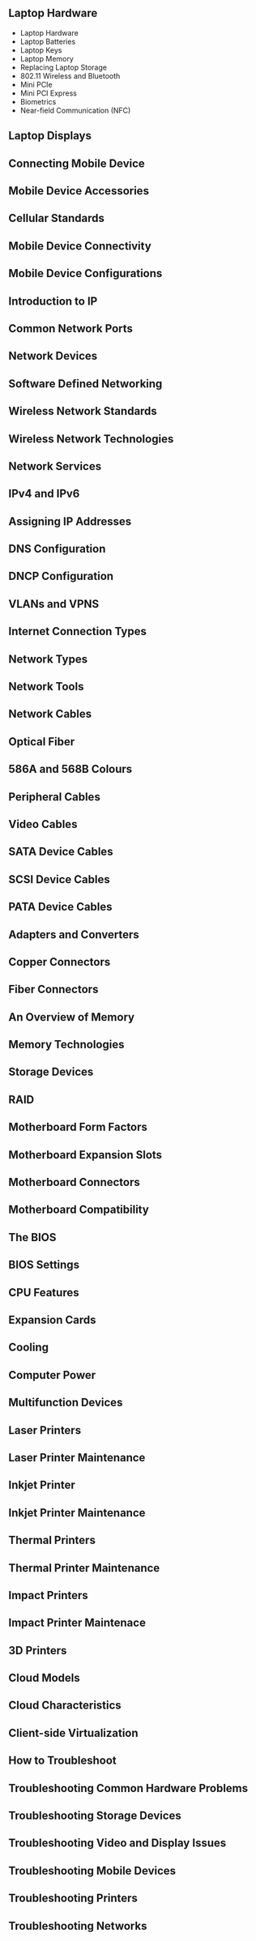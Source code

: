 ## Laptop Hardware 
- Laptop Hardware 
- Laptop Batteries 
- Laptop Keys 
- Laptop Memory 
- Replacing Laptop Storage 
- 802.11 Wireless and Bluetooth 
- Mini PCIe 
- Mini PCI Express 
- Biometrics 
- Near-field Communication (NFC)  

## Laptop Displays 

## Connecting Mobile Device 

## Mobile Device Accessories 

## Cellular Standards 

## Mobile Device Connectivity 

## Mobile Device Configurations 

## Introduction to IP 

## Common Network Ports 

## Network Devices 

## Software Defined Networking 

## Wireless Network Standards 

## Wireless Network Technologies 

## Network Services 

## IPv4 and IPv6 

## Assigning IP Addresses 

## DNS Configuration 

## DNCP Configuration 

## VLANs and VPNS 

## Internet Connection Types 

## Network Types 

## Network Tools 

## Network Cables 

## Optical Fiber 

## 586A and 568B Colours 

## Peripheral Cables 

## Video Cables 

## SATA Device Cables 

## SCSI Device Cables 

## PATA Device Cables 

## Adapters and Converters 

## Copper Connectors 

## Fiber Connectors 

## An Overview of Memory 

## Memory Technologies 

## Storage Devices 

## RAID 

## Motherboard Form Factors 

## Motherboard Expansion Slots 

## Motherboard Connectors 

## Motherboard Compatibility 

## The BIOS 

## BIOS Settings 

## CPU Features 

## Expansion Cards 

## Cooling 

## Computer Power 

## Multifunction Devices 

## Laser Printers 

## Laser Printer Maintenance 

## Inkjet Printer 

## Inkjet Printer Maintenance 

## Thermal Printers 

## Thermal Printer Maintenance 

## Impact Printers 

## Impact Printer Maintenace 

## 3D Printers 

## Cloud Models 

## Cloud Characteristics 

## Client-side Virtualization 

## How to Troubleshoot 

## Troubleshooting Common Hardware Problems 

## Troubleshooting Storage Devices 

## Troubleshooting Video and Display Issues 

## Troubleshooting Mobile Devices 

## Troubleshooting Printers 

## Troubleshooting Networks 
